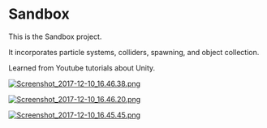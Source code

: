 # Sandbox

This is the Sandbox project. 

It incorporates particle systems, colliders, spawning, and object collection.

Learned from Youtube tutorials about Unity.

[![Screenshot_2017-12-10_16.46.38.png](https://s18.postimg.org/yq1bki609/Screenshot_2017-12-10_16.46.38.png)](https://postimg.org/image/wlgyjf4dh/)

[![Screenshot_2017-12-10_16.46.20.png](https://s18.postimg.org/v6fdupqft/Screenshot_2017-12-10_16.46.20.png)](https://postimg.org/image/6px808pp1/)

[![Screenshot_2017-12-10_16.45.45.png](https://s18.postimg.org/j4k00kwmx/Screenshot_2017-12-10_16.45.45.png)](https://postimg.org/image/o37if40fp/)
